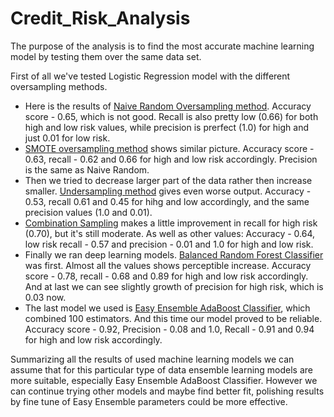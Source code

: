 # Credit_Risk_Analysis

The purpose of the analysis is to find the most accurate machine learning model by testing them over the same data set. 

First of all we've tested Logistic Regression model with the different oversampling methods. 
- Here is the results of [Naive Random Oversampling method](https://github.com/andgerashchenko/Credit_Risk_Analysis/blob/700daf3d34639c0356e30569bbdbdf66d815724b/Resources/Naive%20Random%20Oversampling.png).
Accuracy score - 0.65, which is not good. Recall is also pretty low (0.66) for both high and low risk values, while precision is prerfect (1.0) for high and just 0.01 for low risk.
- [SMOTE oversampling method](https://github.com/andgerashchenko/Credit_Risk_Analysis/blob/master/Resources/SMOTE%20Oversampling.png) shows similar picture. 
Accuracy score - 0.63, recall - 0.62 and 0.66 for high and low risk accordingly. Precision is the same as Naive Random.
- Then we tried to decrease larger part of the data rather then increase smaller. [Undersampling method](https://github.com/andgerashchenko/Credit_Risk_Analysis/blob/700daf3d34639c0356e30569bbdbdf66d815724b/Resources/Undaersampling.png) gives even worse output.
Accuracy - 0.53, recall 0.61 and 0.45 for hihg and low accordingly, and the same precision values (1.0 and 0.01).
- [Combination Sampling](https://github.com/andgerashchenko/Credit_Risk_Analysis/blob/700daf3d34639c0356e30569bbdbdf66d815724b/Resources/Combination%20Sampling.png) makes a little improvement in recall for high risk (0.70), but it's still moderate. 
As well as other values: Accuracy - 0.64, low risk recall - 0.57 and precision - 0.01 and 1.0 for high and low risk.
- Finally we ran deep learning models. [Balanced Random Forest Classifier](https://github.com/andgerashchenko/Credit_Risk_Analysis/blob/700daf3d34639c0356e30569bbdbdf66d815724b/Resources/Balance%20Random%20Forest%20Classifier.png) was first.
Almost all the values shows perceptible increase. Accuracy score - 0.78, recall - 0.68 and 0.89 for high and low risk accordingly. 
And at last we can see slightly growth of precision for high risk, which is 0.03 now.
- The last model we used is [Easy Ensemble AdaBoost Classifier](https://github.com/andgerashchenko/Credit_Risk_Analysis/blob/master/Resources/Easy%20Ensemple%20Classifier.png), which combined 100 estimators. And this time our model proved to be reliable. 
Accuracy score - 0.92, Precision - 0.08 and 1.0, Recall - 0.91 and 0.94 for high and low risk accordingly.

Summarizing all the results of used machine learning models we can assume that for this particular type of data ensemble learning models are more suitable, especially Easy Ensemble AdaBoost Classifier. However we can continue trying other models and maybe find better fit, polishing results by fine tune of Easy Ensemble parameters could be more effective. 
